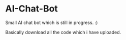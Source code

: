 # AI-Chat-Bot
Small AI chat bot which is still in progress. :)

Basically download all the code which i have uploaded. 

